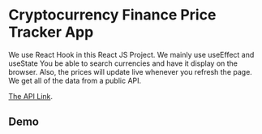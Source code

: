 # Cryptocurrency Finance Price Tracker App
We use React Hook in this React JS Project. We mainly use useEffect and useState
You be able to search currencies and have it display on the browser. Also, the prices will update live whenever you refresh the page. We get all of the data from a public API.  

[The API Link](https://www.coingecko.com/en/api).

## Demo

